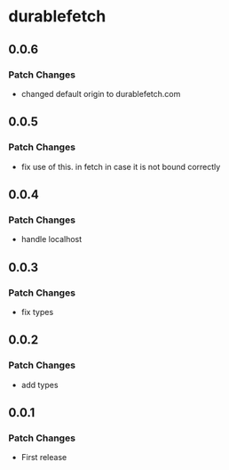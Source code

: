 # durablefetch

## 0.0.6

### Patch Changes

-   changed default origin to durablefetch.com

## 0.0.5

### Patch Changes

-   fix use of this. in fetch in case it is not bound correctly

## 0.0.4

### Patch Changes

-   handle localhost

## 0.0.3

### Patch Changes

-   fix types

## 0.0.2

### Patch Changes

-   add types

## 0.0.1

### Patch Changes

-   First release
